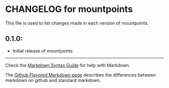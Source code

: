 # CHANGELOG for mountpoints

This file is used to list changes made in each version of mountpoints.

## 0.1.0:

* Initial release of mountpoints

- - -
Check the [Markdown Syntax Guide](http://daringfireball.net/projects/markdown/syntax) for help with Markdown.

The [Github Flavored Markdown page](http://github.github.com/github-flavored-markdown/) describes the differences between markdown on github and standard markdown.
